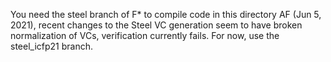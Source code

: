 You need the steel branch of F* to compile code in this directory
AF (Jun 5, 2021), recent changes to the Steel VC generation seem to have broken normalization of VCs, verification currently fails.
For now, use the steel_icfp21 branch.
